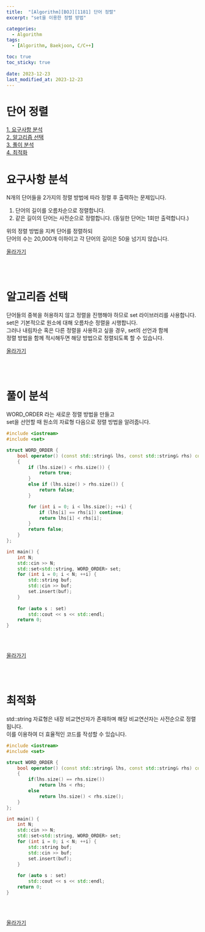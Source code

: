 ```yaml
---
title:  "[Algorithm][BOJ][1181] 단어 정렬"
excerpt: "set을 이용한 정렬 방법"

categories:
  - Algorithm
tags:
  - [Algorithm, Baekjoon, C/C++]

toc: true
toc_sticky: true
 
date: 2023-12-23
last_modified_at: 2023-12-23
---
```


# 단어 정렬

[1. 요구사항 분석](#요구사항-분석)<br/>
[2. 알고리즘 선택](#알고리즘-선택)<br/>
[3. 풀이 분석](#풀이-분석)<br/>
[4. 최적화](#최적화)
<br/>

# 요구사항 분석
N개의 단어들을 2가지의 정렬 방법에 따라 정렬 후 출력하는 문제입니다.  
1. 단어의 길이를 오름차순으로 정렬합니다.
2. 같은 길이의 단어는 사전순으로 정렬합니다. (동일한 단어는 1회만 출력합니다.)<br/>

위의 정렬 방법을 지켜 단어를 정렬하되<br/>
단어의 수는 20,000개 이하이고 각 단어의 길이은 50을 넘기지 않습니다.
<br/>

[올라가기](#단어-정렬)

<br/>
<br/>

# 알고리즘 선택
단어들의 중복을 허용하지 않고 정렬을 진행해야 하므로 set 라이브러리를 사용합니다.<br/>
set은 기본적으로 원소에 대해 오름차순 정렬을 시행합니다.<br/>
그러나 내림차순 혹은 다른 정렬을 사용하고 싶을 경우, set의 선언과 함께<br/>
정렬 방법을 함께 적시해두면 해당 방법으로 정렬되도록 할 수 있습니다.
<br/>

[올라가기](#단어-정렬)

<br/>
<br/>

# 풀이 분석
WORD_ORDER 라는 새로운 정렬 방법을 만들고<br/>
set을 선언할 때 원소의 자료형 다음으로 정렬 방법을 알려줍니다.
```c++
#include <iostream>
#include <set>

struct WORD_ORDER {
	bool operator() (const std::string& lhs, const std::string& rhs) const
	{
		if (lhs.size() < rhs.size()) {
			return true;
		}
		else if (lhs.size() > rhs.size()) {
			return false;
		}

		for (int i = 0; i < lhs.size(); ++i) {
			if (lhs[i] == rhs[i]) continue;
			return lhs[i] < rhs[i];
		}
		return false;
	}
};

int main() {
	int N;
	std::cin >> N;
	std::set<std::string, WORD_ORDER> set;
	for (int i = 0; i < N; ++i) {
		std::string buf;
		std::cin >> buf;
		set.insert(buf);
	}
	
	for (auto s : set)
		std::cout << s << std::endl;
	return 0;
}   
   
```
<br/>

[올라가기](#단어-정렬)

<br/>
<br/>

# 최적화
std::string 자료형은 내장 비교연산자가 존재하며 해당 비교연산자는 사전순으로 정렬됩니다.<br/>
이를 이용하여 더 효율적인 코드를 작성할 수 있습니다.
```c++
#include <iostream>
#include <set>

struct WORD_ORDER {
	bool operator() (const std::string& lhs, const std::string& rhs) const
	{
		if(lhs.size() == rhs.size())
			return lhs < rhs;
		else
			return lhs.size() < rhs.size();
	}
};

int main() {
	int N;
	std::cin >> N;
	std::set<std::string, WORD_ORDER> set;
	for (int i = 0; i < N; ++i) {
		std::string buf;
		std::cin >> buf;
		set.insert(buf);
	}
	
	for (auto s : set)
		std::cout << s << std::endl;
	return 0;
}   
   
```
<br/>

[올라가기](#단어-정렬)

<br/>
<br/>